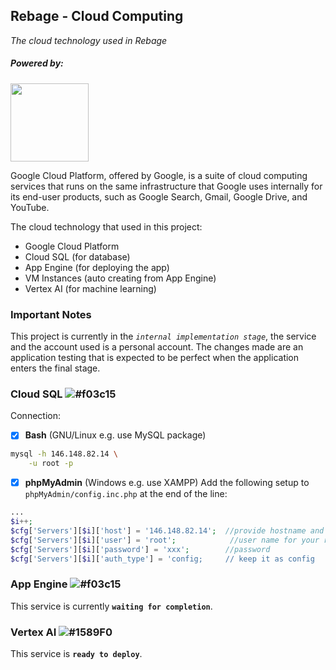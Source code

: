 ## Rebage - Cloud Computing
_The cloud technology used in Rebage_

##### Powered by:
<img src="https://www.gstatic.com/devrel-devsite/prod/v6cd15f45ec209c8961e07ea7e57ed9a0e9da4333bc915e67d1fcd2b2a9ec62d1/cloud/images/cloud-logo.svg" width="125"/>

Google Cloud Platform, offered by Google, is a suite of
cloud computing services that runs on the same infrastructure that
Google uses internally for its end-user products, such as Google Search,
Gmail, Google Drive, and YouTube.

The cloud technology that used in this project:

- Google Cloud Platform
- Cloud SQL (for database)
- App Engine (for deploying the app)
- VM Instances (auto creating from App Engine)
- Vertex AI (for machine learning)

### Important Notes
This project is currently in the *```internal implementation stage```*,
the service and the account used is a personal account. The changes made
are an application testing that is expected to be perfect when the application
enters the final stage.

### Cloud SQL ![#f03c15](https://via.placeholder.com/15/c5f015/000000?text=+)
Connection:
- [x] **Bash** (GNU/Linux e.g. use MySQL package)
```bash
mysql -h 146.148.82.14 \
    -u root -p
```
- [x] **phpMyAdmin** (Windows e.g. use XAMPP)
Add the following setup to ```phpMyAdmin/config.inc.php``` at the end of the line:
```php
...
$i++;
$cfg['Servers'][$i]['host'] = '146.148.82.14';  //provide hostname and port if other than default
$cfg['Servers'][$i]['user'] = 'root';            //user name for your remote server
$cfg['Servers'][$i]['password'] = 'xxx';        //password
$cfg['Servers'][$i]['auth_type'] = 'config;     // keep it as config
```

### App Engine ![#f03c15](https://via.placeholder.com/15/f03c15/000000?text=+)
This service is currently **```waiting for completion```**.

### Vertex AI ![#1589F0](https://via.placeholder.com/15/1589F0/000000?text=+) 
This service is **```ready to deploy```**.

